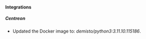 
#### Integrations

##### Centreon
- Updated the Docker image to: *demisto/python3:3.11.10.115186*.



